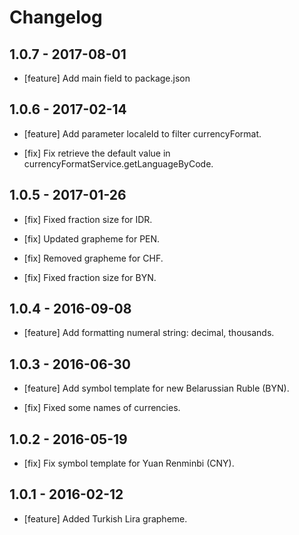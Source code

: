 # Changelog
## 1.0.7 - 2017-08-01

- [feature] Add main field to package.json

## 1.0.6 - 2017-02-14

- [feature] Add parameter localeId to filter currencyFormat.

- [fix] Fix retrieve the default value in currencyFormatService.getLanguageByCode.

## 1.0.5 - 2017-01-26

- [fix] Fixed fraction size for IDR.

- [fix] Updated grapheme for PEN.

- [fix] Removed grapheme for CHF.

- [fix] Fixed fraction size for BYN.

## 1.0.4 - 2016-09-08

- [feature] Add formatting numeral string: decimal, thousands.

## 1.0.3 - 2016-06-30

- [feature] Add symbol template for new Belarussian Ruble (BYN).

- [fix] Fixed some names of currencies.

## 1.0.2 - 2016-05-19

- [fix] Fix symbol template for Yuan Renminbi (CNY).

## 1.0.1 - 2016-02-12

- [feature] Added Turkish Lira grapheme.
